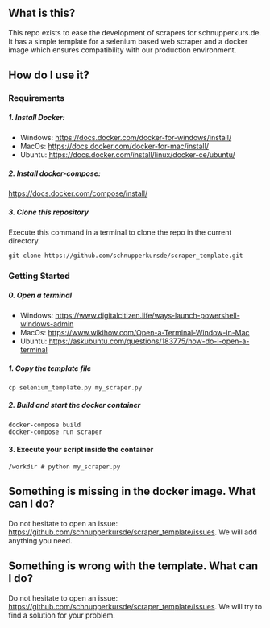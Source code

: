 ## What is this?

This repo exists to ease the development of scrapers for schnupperkurs.de.
It has a simple template for a selenium based web scraper and a docker image
which ensures compatibility with our production environment.

## How do I use it?

### Requirements

##### 1. Install Docker:
* Windows: https://docs.docker.com/docker-for-windows/install/
* MacOs: https://docs.docker.com/docker-for-mac/install/
* Ubuntu: https://docs.docker.com/install/linux/docker-ce/ubuntu/

##### 2. Install docker-compose:
https://docs.docker.com/compose/install/

##### 3. Clone this repository
Execute this command in a terminal to clone the repo in the current directory.

```
git clone https://github.com/schnupperkursde/scraper_template.git
```

### Getting Started
##### 0. Open a terminal
* Windows: https://www.digitalcitizen.life/ways-launch-powershell-windows-admin
* MacOs: https://www.wikihow.com/Open-a-Terminal-Window-in-Mac
* Ubuntu: https://askubuntu.com/questions/183775/how-do-i-open-a-terminal

##### 1. Copy the template file

```
cp selenium_template.py my_scraper.py
```

##### 2. Build and start the docker container

```
docker-compose build
docker-compose run scraper
```
#### 3. Execute your script inside the container
```
/workdir # python my_scraper.py
```


## Something is missing in the docker image. What can I do?
Do not hesitate to open an issue: https://github.com/schnupperkursde/scraper_template/issues. 
We will add anything you need.
## Something is wrong with the template. What can I do?
Do not hesitate to open an issue: https://github.com/schnupperkursde/scraper_template/issues. 
We will try to find a solution for your problem.
